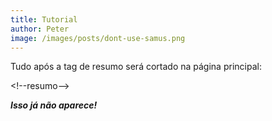 ```yaml
---
title: Tutorial
author: Peter
image: /images/posts/dont-use-samus.png
---
```



Tudo ap&oacute;s a tag de resumo ser&aacute; cortado na p&aacute;gina principal:

&lt;!--resumo--&gt;

***Isso j&aacute; n&atilde;o aparece!*** 